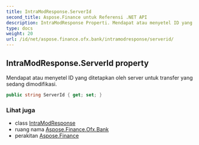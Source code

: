 ```yaml
---
title: IntraModResponse.ServerId
second_title: Aspose.Finance untuk Referensi .NET API
description: IntraModResponse Properti. Mendapat atau menyetel ID yang ditetapkan oleh server untuk transfer yang sedang dimodifikasi.
type: docs
weight: 20
url: /id/net/aspose.finance.ofx.bank/intramodresponse/serverid/
---
```

## IntraModResponse.ServerId property

Mendapat atau menyetel ID yang ditetapkan oleh server untuk transfer yang sedang dimodifikasi.

```csharp
public string ServerId { get; set; }
```

### Lihat juga

* class [IntraModResponse](../)
* ruang nama [Aspose.Finance.Ofx.Bank](../../intramodresponse/)
* perakitan [Aspose.Finance](../../../)


